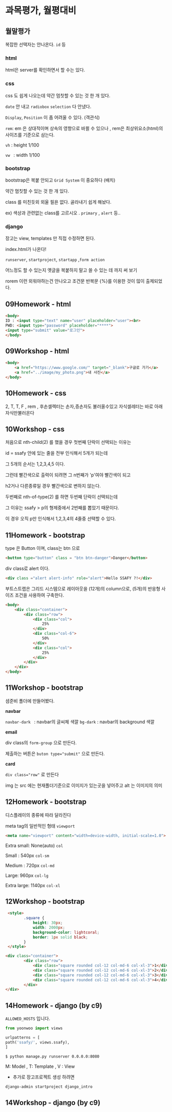 # 과목평가, 월평대비

## 월말평가

복잡한 선택자는 안나온다. `id` 등



### html

html은 server를 확인하면서 할 수는 있다.



### css

css 도 쉽게 나오는데 약간 멈칫할 수 있는 것 한 개 있다.

`date` 안 내고 `radiobox` `selection` 다 안냈다.

`Display`, `Position` 이 좀 어려울 수 있다. (객관식)

`rem`: em 은 상대적이며 상속의 영향으로 바뀔 수 있으나 , rem은 최상위요소(html)의 사이즈를 기준으로 삼는다.

 `vh`  : height 1/100

`vw ` : width 1/100





### bootstrap

bootstrap은 복붙 안되고 `Grid System`  이 중요하다 (배치)

약간 멈칫할 수 있는 것 한 개 있다.

class 를 미친듯외 외울 필욘 없다.   골라내기 쉽게 해놨다.

ex) 색상과 관련없는 class를 고르시오 . `primary` , `alert`  등..



### django

장고는 view, templates 만 직접 수정하면 된다.

index.html가 나온다!

`runserver`, `startproject`, `startapp` ,`form action`

어느정도 할 수 있는지 옛글을 복붙하지 말고 쓸 수 있는 데 까지 써 보기

rorem 이런 외워야하는건 안나오고 조건문 반복문 {%}를 이용한 것이 많이 출제되었다.



## 09Homework - html

```html
<body>
ID : <input type="text" name="user" placeholder="user"><br>
PWD: <input type="password" placeholder="****">
<input type="submit" value="로그인">
</body>
```



## 09Workshop - html

```html
<body>
    <a href="https://www.google.com/" target="_blank">구글로 가기</a>
    <a href="../image/my_photo.png">내 사진</a>
</body>
```



## 10Homework - css

2, T, T, F , rem , 후손셀렉터는 손자,증손자도 불러올수있고 자식셀레터는 바로 아래 자식만불러온다



## 10Workshop - css

처음으로 nth-child(2) 를 했을 경우 첫번째 단락이 선택되는 이유는

id = ssafy 안에 있는 줄을 전부 인식해서 5개가 되는데

그 5개의 순서는 1,2,3,4,5 이다.

그런데 빨간색으로 출력이 되려면 그 n번째가 'p'여야 빨간색이 되고

h2거나 다른종류일 경우 빨간색으로 변하지 않는다.



두번째로 nth-of-type(2) 를 하면 두번째 단락이 선택되는데

그 이유는 ssafy > p의 형제중에서 2번째를 뽑았기 때문이다.

이 경우 오직 p만 인식해서 1,2,3,4의 4줄중 선택할 수 있다.



## 11Homework - bootstrap

type 은 Button 이며, class는 btn 으로

```html
<button type="button" class = "btn btn-danger">Danger</button>
```



div class로 alert 이다. 

```html
<div class ="alert alert-info" role="alert">Hello SSAFY ?!</div>
```



부트스트랩은 그리드 시스템으로 레이아웃을 (12개)의 column으로, (5개)의 반응형 사이즈 조건을 사용하여 구축한다.

```html
<body>
    <div class="container">
        <div class="row">
            <div class="col">
                25%
            </div>
            <div class="col-6">
                50%
            </div>
            <div class="col">
                25%
            </div>
        </div>
    </div>
</body>
```



## 11Workshop - bootstrap

셤준비 폴더에 만들어봤다.

__navbar__

`navbar-dark ` : navbar의 글씨체 색깔 `bg-dark` : navbar의 background 색깔

__email__

div class의 `form-group` 으로 만든다.

제출하는 버튼은 `buton type="submit"` 으로 만든다.

__card__

`div class="row"` 로 만든다

img 는 src 에는 현재폴더기준으로 이미지가 있는곳을 넣어주고 alt 는 이미지의 의미



## 12Homework - bootstrap

디스플레이의 종류에 따라 달라진다

meta tag의 일반적인 형태 `viewport` 

```html
<meta name="viewport" content="width=device-width, initial-scale=1.0">
```

Extra small: None(auto)	 `col`

Small : 540px	`col-sm`

Medium : 720px	`col-md`

Large: 960px		`col-lg`

Extra large: 1140px	`col-xl`



## 12Workshop - bootstrap

```html
 <style>
        .square {
            height: 30px;
            width: 2000px;
            background-color: lightcoral;
            border: 1px solid black;
        }
 </style>

<div class="container">
        <div class="row">
            <div class="square rounded col-12 col-md-6 col-xl-3">1</div>
            <div class="square rounded col-12 col-md-6 col-xl-3">2</div>
            <div class="square rounded col-12 col-md-6 col-xl-3">3</div>
            <div class="square rounded col-12 col-md-6 col-xl-3">4</div>
        </div>
</div>
```

## 14Homework - django (by c9)

`ALLOWED_HOSTS` 입니다.

```python
from yoonwoo import views

urlpatterns = [
path('ssafy/', views.ssafy),
]
```

```bash
$ python manage.py runserver 0.0.0.0:8080
```

M: Model , T: Template , V : View

+ 추가로 장고프로젝트 생성 하려면

```bash
django-admin startproject django_intro
```



## 14Workshop - django (by c9)

